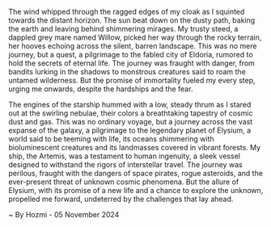 
The wind whipped through the ragged edges of my cloak as I squinted towards the distant horizon.  The sun beat down on the dusty path, baking the earth and leaving behind shimmering mirages.  My trusty steed, a dappled grey mare named Willow, picked her way through the rocky terrain, her hooves echoing across the silent, barren landscape.  This was no mere journey, but a quest, a pilgrimage to the fabled city of Eldoria, rumored to hold the secrets of eternal life.  The journey was fraught with danger, from bandits lurking in the shadows to monstrous creatures said to roam the untamed wilderness.  But the promise of immortality fueled my every step, urging me onwards, despite the hardships and the fear. 

The engines of the starship hummed with a low, steady thrum as I stared out at the swirling nebulae, their colors a breathtaking tapestry of cosmic dust and gas.  This was no ordinary voyage, but a journey across the vast expanse of the galaxy, a pilgrimage to the legendary planet of Elysium, a world said to be teeming with life, its oceans shimmering with bioluminescent creatures and its landmasses covered in vibrant forests.  My ship, the Artemis, was a testament to human ingenuity, a sleek vessel designed to withstand the rigors of interstellar travel.  The journey was perilous, fraught with the dangers of space pirates, rogue asteroids, and the ever-present threat of unknown cosmic phenomena. But the allure of Elysium, with its promise of a new life and a chance to explore the unknown, propelled me forward, undeterred by the challenges that lay ahead.  

~ By Hozmi - 05 November 2024
